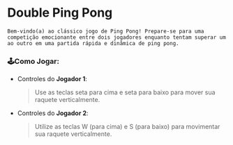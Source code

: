 # Double Ping Pong

```Bem-vindo(a) ao clássico jogo de Ping Pong! Prepare-se para uma competição emocionante entre dois jogadores enquanto tentam superar um ao outro em uma partida rápida e dinâmica de ping pong.```

### 🕹Como Jogar:
 - Controles do **Jogador 1**:
   > Use as teclas seta para cima e seta para baixo para mover sua raquete verticalmente.

 - Controles do **Jogador 2**:
   > Utilize as teclas W (para cima) e S (para baixo) para movimentar sua raquete verticalmente.